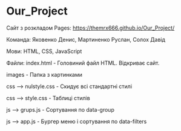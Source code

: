 # Our_Project
Сайт з розкладом
Pages: https://themrx666.github.io/Our_Project/


Команда: Яковенко Денис, Мартиненко Руслан, Солох Давiд 

Мови: HTML, CSS, JavaScript


Файли: 
index.html - Головиний файл HTML. Вiдкриває сайт.

images - Папка з картинками

сss --> nulstyle.css  - Скидує всі стандартні стилі

сss --> style.css - Таблиці стилів


js --> grups.js - Сортування по data-group

js --> app.js - Бургер меню і  сортування по data-filters
